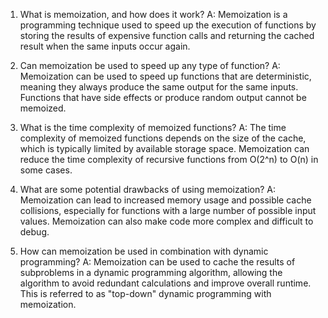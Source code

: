 

1. What is memoization, and how does it work?
A: Memoization is a programming technique used to speed up the execution of functions by storing the results of expensive function calls and returning the cached result when the same inputs occur again.

2. Can memoization be used to speed up any type of function?
A: Memoization can be used to speed up functions that are deterministic, meaning they always produce the same output for the same inputs. Functions that have side effects or produce random output cannot be memoized.

3. What is the time complexity of memoized functions?
A: The time complexity of memoized functions depends on the size of the cache, which is typically limited by available storage space. Memoization can reduce the time complexity of recursive functions from O(2^n) to O(n) in some cases.

4. What are some potential drawbacks of using memoization?
A: Memoization can lead to increased memory usage and possible cache collisions, especially for functions with a large number of possible input values. Memoization can also make code more complex and difficult to debug.

5. How can memoization be used in combination with dynamic programming?
A: Memoization can be used to cache the results of subproblems in a dynamic programming algorithm, allowing the algorithm to avoid redundant calculations and improve overall runtime. This is referred to as "top-down" dynamic programming with memoization.